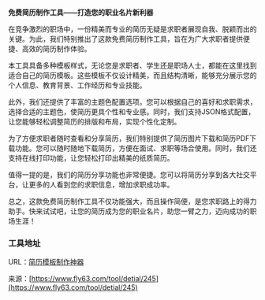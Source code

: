 **免费简历制作工具——打造您的职业名片新利器**

在竞争激烈的职场中，一份精美而专业的简历无疑是求职者展现自我、脱颖而出的关键。为此，我们特别推出了这款免费简历制作工具，旨在为广大求职者提供便捷、高效的简历制作体验。

本工具具备多种模板样式，无论您是求职者、学生还是职场人士，都能在这里找到适合自己的简历模板。这些模板不仅设计精美，而且结构清晰，能够充分展示您的个人信息、教育背景、工作经历和专业技能。

此外，我们还提供了丰富的主题色配置选项。您可以根据自己的喜好和求职需求，选择合适的主题色，使简历更具个性和专业感。同时，我们支持JSON格式配置，让您能够轻松调整简历的排版和布局，实现个性化定制。

为了方便求职者随时查看和分享简历，我们特别提供了简历图片下载和简历PDF下载功能。您可以随时随地下载简历，方便在面试、求职等场合使用。同时，我们还支持在线打印功能，让您轻松打印出精美的纸质简历。

值得一提的是，我们的简历分享功能也非常便捷。您可以将简历分享到各大社交平台，让更多的人看到您的求职信息，增加求职成功率。

总之，这款免费简历制作工具不仅功能强大，而且操作简便，是您求职路上的得力助手。快来试试吧，让您的简历成为您的职业名片，助您一臂之力，迈向成功的职场生涯！

### 工具地址
URL：[简历模板制作神器](https://www.fly63.com/tool/vita/)

来源：[https://www.fly63.com/tool/detial/245](https://www.fly63.com/tool/detial/245)